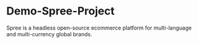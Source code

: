 # Demo-Spree-Project
Spree is a headless open-source ecommerce platform for multi-language and multi-currency global brands.
